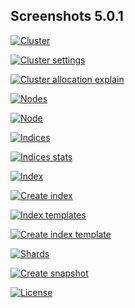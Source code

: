## Screenshots 5.0.1

[![Cluster](https://raw.githubusercontent.com/stephanediondev/elasticsearch-admin/master/screenshots/5.0.1/resized-cluster.png)](https://raw.githubusercontent.com/stephanediondev/elasticsearch-admin/master/screenshots/5.0.1/original-cluster.png)

[![Cluster settings](https://raw.githubusercontent.com/stephanediondev/elasticsearch-admin/master/screenshots/5.0.1/resized-cluster-settings.png)](https://raw.githubusercontent.com/stephanediondev/elasticsearch-admin/master/screenshots/5.0.1/original-cluster-settings.png)

[![Cluster allocation explain](https://raw.githubusercontent.com/stephanediondev/elasticsearch-admin/master/screenshots/5.0.1/resized-cluster-allocation-explain.png)](https://raw.githubusercontent.com/stephanediondev/elasticsearch-admin/master/screenshots/5.0.1/original-cluster-allocation-explain.png)

[![Nodes](https://raw.githubusercontent.com/stephanediondev/elasticsearch-admin/master/screenshots/5.0.1/resized-nodes.png)](https://raw.githubusercontent.com/stephanediondev/elasticsearch-admin/master/screenshots/5.0.1/original-nodes.png)

[![Node](https://raw.githubusercontent.com/stephanediondev/elasticsearch-admin/master/screenshots/5.0.1/resized-node.png)](https://raw.githubusercontent.com/stephanediondev/elasticsearch-admin/master/screenshots/5.0.1/original-node.png)

[![Indices](https://raw.githubusercontent.com/stephanediondev/elasticsearch-admin/master/screenshots/5.0.1/resized-indices.png)](https://raw.githubusercontent.com/stephanediondev/elasticsearch-admin/master/screenshots/5.0.1/original-indices.png)

[![Indices stats](https://raw.githubusercontent.com/stephanediondev/elasticsearch-admin/master/screenshots/5.0.1/resized-indices-stats.png)](https://raw.githubusercontent.com/stephanediondev/elasticsearch-admin/master/screenshots/5.0.1/original-indices-stats.png)

[![Index](https://raw.githubusercontent.com/stephanediondev/elasticsearch-admin/master/screenshots/5.0.1/resized-index.png)](https://raw.githubusercontent.com/stephanediondev/elasticsearch-admin/master/screenshots/5.0.1/original-index.png)

[![Create index](https://raw.githubusercontent.com/stephanediondev/elasticsearch-admin/master/screenshots/5.0.1/resized-index-create.png)](https://raw.githubusercontent.com/stephanediondev/elasticsearch-admin/master/screenshots/5.0.1/original-index-create.png)

[![Index templates](https://raw.githubusercontent.com/stephanediondev/elasticsearch-admin/master/screenshots/5.0.1/resized-index-templates-legacy.png)](https://raw.githubusercontent.com/stephanediondev/elasticsearch-admin/master/screenshots/5.0.1/original-index-templates-legacy.png)

[![Create index template](https://raw.githubusercontent.com/stephanediondev/elasticsearch-admin/master/screenshots/5.0.1/resized-index-templates-legacy-create.png)](https://raw.githubusercontent.com/stephanediondev/elasticsearch-admin/master/screenshots/5.0.1/original-index-templates-legacy-create.png)

[![Shards](https://raw.githubusercontent.com/stephanediondev/elasticsearch-admin/master/screenshots/5.0.1/resized-shards.png)](https://raw.githubusercontent.com/stephanediondev/elasticsearch-admin/master/screenshots/5.0.1/original-shards.png)

[![Create snapshot](https://raw.githubusercontent.com/stephanediondev/elasticsearch-admin/master/screenshots/5.0.1/resized-snapshot-create.png)](https://raw.githubusercontent.com/stephanediondev/elasticsearch-admin/master/screenshots/5.0.1/original-snapshot-create.png)

[![License](https://raw.githubusercontent.com/stephanediondev/elasticsearch-admin/master/screenshots/5.0.1/resized-license.png)](https://raw.githubusercontent.com/stephanediondev/elasticsearch-admin/master/screenshots/5.0.1/original-license.png)

